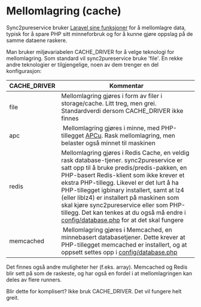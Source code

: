 # Mellomlagring (cache)

Sync2pureservice bruker [Laravel sine funksjoner](https://laravel.com/docs/11.x/cache) for å mellomlagre data, typisk for å spare PHP sitt minneforbruk og for å kunne gjøre oppslag på de samme dataene raskere.

Man bruker miljøvariabelen CACHE_DRIVER for å velge teknologi for mellomlagring. Som standard vil sync2pureservice bruke 'file'. En rekke andre teknologier er tilgjengelige, noen av dem trenger en del konfigurasjon:

| CACHE_DRIVER | Kommentar |
|----|----|
| file | Mellomlagring gjøres i form av filer i storage/cache. Litt treg, men grei. Standardverdi dersom CACHE_DRIVER ikke finnes |
| apc | Mellomlagring gjøres i minne, med PHP-tillegget [APCu](https://www.php.net/manual/en/book.apcu.php). Rask mellomlagring, men belaster også minnet til maskinen |
| redis | Mellomlagring gjøres i Redis Cache, en veldig rask database-tjener. sync2pureservice er satt opp til å bruke predis/predis-pakken, en PHP-basert Redis-klient som ikke krever et ekstra PHP-tillegg. Likevel er det lurt å ha PHP-tillegget igbinary installert, samt at lz4 (eller liblz4) er installert på maskinen som skal kjøre sync2pureservice eller som PHP-tillegg. Det kan tenkes at du også må endre i [config/database.php](config/database.php) for at det skal fungere |
| memcached | Mellomlagring gjøres i Memcached, en minnebasert databasetjener. Dette krever at PHP-tillegget memcached er installert, og at oppsett settes opp i [config/database.php](config/database.php) |

Det finnes også andre muligheter her (f.eks. array). Memcached og Redis blir sett på som de raskeste, og har også en fordel i at mellomlagringen kan deles av flere runners.

Blir dette for komplisert? Ikke bruk CACHE_DRIVER. Det vil fungere helt greit.
